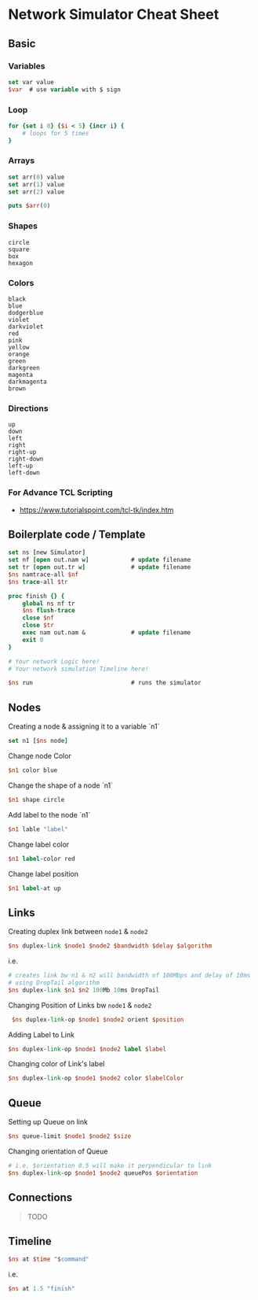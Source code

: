 # Network Simulator Cheat Sheet

## Basic

### Variables

```tcl
set var value 
$var  # use variable with $ sign
```

### Loop

```tcl
for {set i 0} {$i < 5} {incr i} {
    # loops for 5 times
}
```

### Arrays

```tcl
set arr(0) value
set arr(1) value
set arr(2) value

puts $arr(0)
```

### Shapes

```
circle
square
box
hexagon
```

### Colors

```
black 
blue 
dodgerblue 
violet 
darkviolet 
red 
pink 
yellow 
orange 
green 
darkgreen 
magenta 
darkmagenta 
brown
```

### Directions

```
up
down
left
right
right-up
right-down
left-up
left-down
```

### For Advance TCL Scripting

* <https://www.tutorialspoint.com/tcl-tk/index.htm>

## Boilerplate code / Template

```tcl
set ns [new Simulator] 
set nf [open out.nam w]            # update filename
set tr [open out.tr w]             # update filename
$ns namtrace-all $nf                     
$ns trace-all $tr                 

proc finish {} { 
    global ns nf tr
    $ns flush-trace
    close $nf
    close $tr
    exec nam out.nam &             # update filename
    exit 0
}

# Your network Logic here!
# Your network simulation Timeline here!

$ns run                            # runs the simulator
```

## Nodes

Creating a node & assigning it to a variable \`n1\`

```tcl
set n1 [$ns node]
```

Change node Color

```tcl
$n1 color blue
```

Change the shape of a node \`n1\`

```tcl
$n1 shape circle
```

Add label to the node \`n1\`

```tcl
$n1 lable "label" 
```

Change label color

```tcl
$n1 label-color red
```

Change label position

```tcl
$n1 label-at up
```

## Links

Creating duplex link between `node1` & `node2`

```tcl
$ns duplex-link $node1 $node2 $bandwidth $delay $algorithm
```

i.e.

```tcl
# creates link bw n1 & n2 will bandwidth of 100Mbps and delay of 10ms
# using DropTail algorithm 
$ns duplex-link $n1 $n2 100Mb 10ms DropTail
```

Changing Position of Links bw `node1` & `node2`

```tcl
 $ns duplex-link-op $node1 $node2 orient $position
```

Adding Label to Link

```tcl
$ns duplex-link-op $node1 $node2 label $label
```

Changing color of Link's label

```tcl
$ns duplex-link-op $node1 $node2 color $labelColor
```

## Queue

Setting up Queue on link

```tcl
$ns queue-limit $node1 $node2 $size
```

Changing orientation of Queue
```tcl
# i.e. $orientation 0.5 will make it perpendicular to link
$ns duplex-link-op $node1 $node2 queuePos $orientation
```

## Connections

> TODO

## Timeline

```tcl
$ns at $time "$command"
```

i.e.

```tcl
$ns at 1.5 "finish"
```

